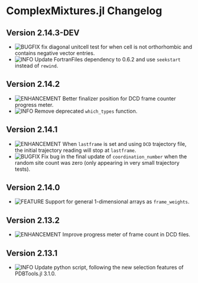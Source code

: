 ComplexMixtures.jl Changelog
===========================
  
[badge-breaking]: https://img.shields.io/badge/BREAKING-red.svg
[badge-deprecation]: https://img.shields.io/badge/Deprecation-orange.svg
[badge-feature]: https://img.shields.io/badge/Feature-green.svg
[badge-experimental]: https://img.shields.io/badge/Experimental-yellow.svg
[badge-enhancement]: https://img.shields.io/badge/Enhancement-blue.svg
[badge-bugfix]: https://img.shields.io/badge/Bugfix-purple.svg
[badge-fix]: https://img.shields.io/badge/Fix-purple.svg
[badge-info]: https://img.shields.io/badge/Info-gray.svg

Version 2.14.3-DEV
-------------
- ![BUGFIX][badge-bugfix] fix diagonal unitcell test for when cell is not orthorhombic and contains negative vector entries.
- ![INFO][badge-info] Update FortranFiles dependency to 0.6.2 and use `seekstart` instead of `rewind`. 

Version 2.14.2
-------------
- ![ENHANCEMENT][badge-enhancement] Better finalizer position for DCD frame counter progress meter.
- ![INFO][badge-info] Remove deprecated `which_types` function.

Version 2.14.1
-------------
- ![ENHANCEMENT][badge-enhancement] When `lastframe` is set and using `DCD` trajectory file, the initial trajectory reading will stop at `lastframe`. 
- ![BUGFIX][badge-bugfix] Fix bug in the final update of `coordination_number` when the random site count was zero (only appearing in very small trajectory tests).

Version 2.14.0
-------------
- ![FEATURE][badge-feature] Support for general 1-dimensional arrays as `frame_weights`. 

Version 2.13.2
-------------
- ![ENHANCEMENT][badge-enhancement] Improve progress meter of frame count in DCD files.

Version 2.13.1
-------------
- ![INFO][badge-info] Update python script, following the new selection features of PDBTools.jl 3.1.0.
